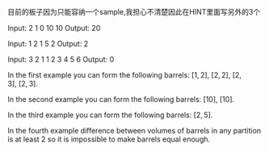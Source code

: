 ﻿目前的板子因为只能容纳一个sample,我担心不清楚因此在HINT里面写另外的3个

Input:
2 1 0
10 10
Output:
20

Input:
1 2 1
5 2
Output:
2

Input:
3 2 1
1 2 3 4 5 6
Output:
0


In the first example you can form the following barrels: [1, 2], [2, 2], [2, 3], [2, 3].

In the second example you can form the following barrels: [10], [10].

In the third example you can form the following barrels: [2, 5].

In the fourth example difference between volumes of barrels in any partition is at least 2 so it is impossible to make barrels equal enough.
